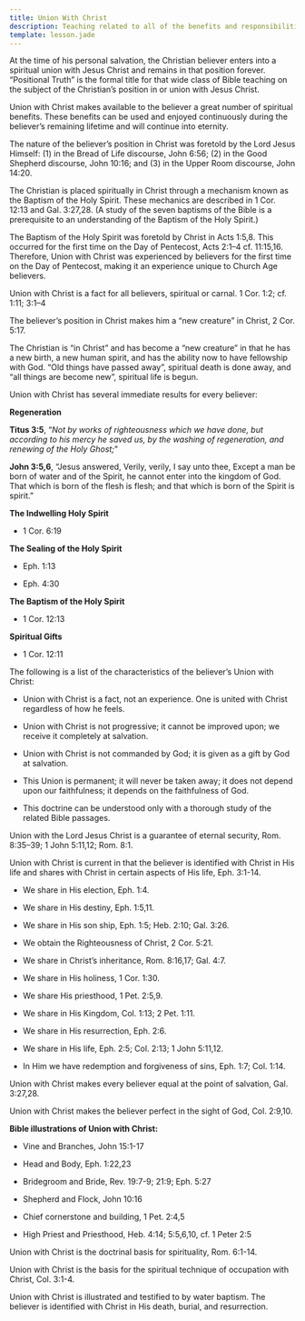 ```yaml
---
title: Union With Christ
description: Teaching related to all of the benefits and responsibilities of being "in Christ".
template: lesson.jade
---
```


At the time of his personal salvation, the Christian believer enters into a spiritual union with Jesus Christ and remains in that position forever. “Positional Truth” is the formal title for that wide class of Bible teaching on the subject of the Christian’s position in or union with Jesus Christ.

Union with Christ makes available to the believer a great number of spiritual benefits. These benefits can be used and enjoyed continuously during the believer’s remaining lifetime and will continue into eternity.

The nature of the believer’s position in Christ was foretold by the Lord Jesus Himself: (1) in the Bread of Life discourse, John 6:56; (2) in the Good Shepherd discourse, John 10:16; and (3) in the Upper Room discourse, John 14:20.

The Christian is placed spiritually in Christ through a mechanism known as the Baptism of the Holy Spirit. These mechanics are described in 1 Cor. 12:13 and Gal. 3:27,28. (A study of the seven baptisms of the Bible is a prerequisite to an understanding of the Baptism of the Holy Spirit.)

The Baptism of the Holy Spirit was foretold by Christ in Acts 1:5,8. This occurred for the first time on the Day of Pentecost, Acts 2:1–4 cf. 11:15,16. Therefore, Union with Christ was experienced by believers for the first time on the Day of Pentecost, making it an experience unique to Church Age believers.

Union with Christ is a fact for all believers, spiritual or carnal. 1 Cor. 1:2; cf. 1:11; 3:1–4

The believer’s position in Christ makes him a “new creature” in Christ, 2 Cor. 5:17.

The Christian is “in Christ” and has become a “new creature” in that he has a new birth, a new human spirit, and has the ability now to have fellowship with God. “Old things have passed away”, spiritual death is done away, and “all things are become new”, spiritual life is begun.

Union with Christ has several immediate results for every believer:

**Regeneration**

**Titus 3:5**, “_Not by works of righteousness which we have done, but according to his mercy he saved us, by the washing of regeneration, and renewing of the Holy Ghost;_"

**John 3:5,6**, “Jesus answered, Verily, verily, I say unto thee, Except a man be born of water and of the Spirit, he cannot enter into the kingdom of God. That which is born of the flesh is flesh; and that which is born of the Spirit is spirit.”

**The Indwelling Holy Spirit**

* 1 Cor. 6:19

**The Sealing of the Holy Spirit**

* Eph. 1:13

* Eph. 4:30

**The Baptism of the Holy Spirit**

* 1 Cor. 12:13

**Spiritual Gifts**

* 1 Cor. 12:11

The following is a list of the characteristics of the believer’s Union with Christ:

* Union with Christ is a fact, not an experience. One is united with Christ regardless of how he feels.

* Union with Christ is not progressive; it cannot be improved upon; we receive it completely at salvation.

* Union with Christ is not commanded by God; it is given as a gift by God at salvation.

* This Union is permanent; it will never be taken away; it does not depend upon our faithfulness; it depends on the faithfulness of God.

* This doctrine can be understood only with a thorough study of the related Bible passages.

Union with the Lord Jesus Christ is a guarantee of eternal security, Rom. 8:35–39; 1 John 5:11,12; Rom. 8:1.

Union with Christ is current in that the believer is identified with Christ in His life and shares with Christ in certain aspects of His life, Eph. 3:1-14.

* We share in His election, Eph. 1:4.

* We share in His destiny, Eph. 1:5,11.

* We share in His son ship, Eph. 1:5; Heb. 2:10; Gal. 3:26.

* We obtain the Righteousness of Christ, 2 Cor. 5:21.

* We share in Christ’s inheritance, Rom. 8:16,17; Gal. 4:7.

* We share in His holiness, 1 Cor. 1:30.

* We share His priesthood, 1 Pet. 2:5,9.

* We share in His Kingdom, Col. 1:13; 2 Pet. 1:11.

* We share in His resurrection, Eph. 2:6.

* We share in His life, Eph. 2:5; Col. 2:13; 1 John 5:11,12.

* In Him we have redemption and forgiveness of sins, Eph. 1:7; Col. 1:14.

Union with Christ makes every believer equal at the point of salvation, Gal. 3:27,28.

Union with Christ makes the believer perfect in the sight of God, Col. 2:9,10.

**Bible illustrations of Union with Christ:**

* Vine and Branches, John 15:1-17

* Head and Body, Eph. 1:22,23

* Bridegroom and Bride, Rev. 19:7-9; 21:9; Eph. 5:27

* Shepherd and Flock, John 10:16

* Chief cornerstone and building, 1 Pet. 2:4,5

* High Priest and Priesthood, Heb. 4:14; 5:5,6,10, cf. 1 Peter 2:5

Union with Christ is the doctrinal basis for spirituality, Rom. 6:1-14.

Union with Christ is the basis for the spiritual technique of occupation with Christ, Col. 3:1-4.

Union with Christ is illustrated and testified to by water baptism. The believer is identified with Christ in His death, burial, and resurrection.

